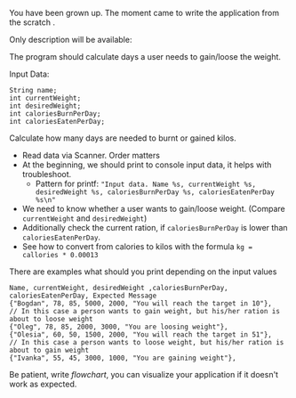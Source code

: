 You have been grown up. The moment came to write the application from the scratch . 

Only description will be available:

The program should calculate days a user needs to gain/loose the weight.

Input Data:

```
String name;
int currentWeight;
int desiredWeight;
int caloriesBurnPerDay;
int caloriesEatenPerDay;
```

Calculate how many days are needed to burnt or gained kilos.

* Read data via Scanner. Order matters
* At the beginning, we should print to console input data, it helps with troubleshoot.
  * Pattern for printf: `"Input data. Name %s, currentWeight %s, desiredWeight %s, caloriesBurnPerDay %s, caloriesEatenPerDay %s\n"`
* We need to know whether a user wants to gain/loose weight. (Compare `currentWeight` and `desiredWeight`)
* Additionally check the current ration, if `caloriesBurnPerDay` is lower than `caloriesEatenPerDay`.
* See how to convert from calories to kilos with the formula  `kg = callories * 0.00013`

There are examples what should you print depending on the input values

```
Name, currentWeight, desiredWeight ,caloriesBurnPerDay, caloriesEatenPerDay, Expected Message
{"Bogdan", 78, 85, 5000, 2000, "You will reach the target in 10"},
// In this case a person wants to gain weight, but his/her ration is about to loose weight
{"Oleg", 78, 85, 2000, 3000, "You are loosing weight"},  
{"Olesia", 60, 50, 1500, 2000, "You will reach the target in 51"},
// In this case a person wants to loose weight, but his/her ration is about to gain weight
{"Ivanka", 55, 45, 3000, 1000, "You are gaining weight"},
```

Be patient, write *flowchart*, you can visualize your application if it doesn't work as expected.